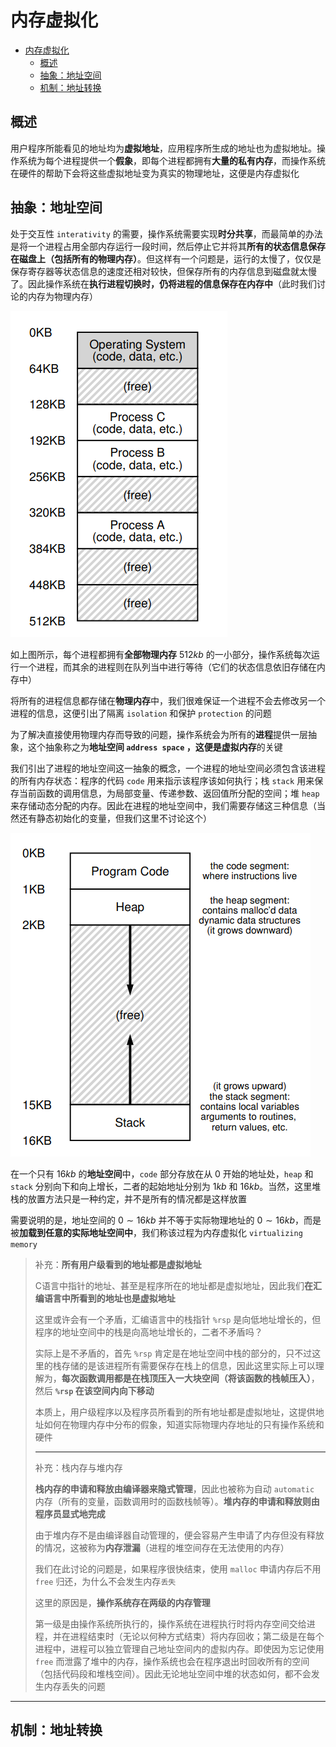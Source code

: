 # 内存虚拟化

- [内存虚拟化](#内存虚拟化)
  - [概述](#概述)
  - [抽象：地址空间](#抽象地址空间)
  - [机制：地址转换](#机制地址转换)

## 概述

用户程序所能看见的地址均为**虚拟地址**，应用程序所生成的地址也为虚拟地址。操作系统为每个进程提供一个**假象**，即每个进程都拥有**大量的私有内存**，而操作系统在硬件的帮助下会将这些虚拟地址变为真实的物理地址，这便是内存虚拟化

## 抽象：地址空间

处于交互性 `interativity` 的需要，操作系统需要实现**时分共享**，而最简单的办法是将一个进程占用全部内存运行一段时间，然后停止它并将其**所有的状态信息保存在磁盘上（包括所有的物理内存）**。但这样有一个问题是，运行的太慢了，仅仅是保存寄存器等状态信息的速度还相对较快，但保存所有的内存信息到磁盘就太慢了。因此操作系统在**执行进程切换时，仍将进程的信息保存在内存中**（此时我们讨论的内存为物理内存）

![Shareing memory](../img/Shareing%20memory.png)

如上图所示，每个进程都拥有**全部物理内存** $512kb$ 的一小部分，操作系统每次运行一个进程，而其余的进程则在队列当中进行等待（它们的状态信息依旧存储在内存中）

将所有的进程信息都存储在**物理内存**中，我们很难保证一个进程不会去修改另一个进程的信息，这便引出了隔离 `isolation` 和保护 `protection` 的问题

为了解决直接使用物理内存而导致的问题，操作系统会为所有的**进程**提供一层抽象，这个抽象称之为**地址空间 `address space` **，这便是**虚拟内存**的关键

我们引出了进程的地址空间这一抽象的概念，一个进程的地址空间必须包含该进程的所有内存状态：程序的代码 `code` 用来指示该程序该如何执行；栈 `stack` 用来保存当前函数的调用信息，为局部变量、传递参数、返回值所分配的空间；堆 `heap` 来存储动态分配的内存。因此在进程的地址空间中，我们需要存储这三种信息（当然还有静态初始化的变量，但我们这里不讨论这个）

![Address space](../img/Address%20space.png)

在一个只有 $16kb$ 的**地址空间**中，`code` 部分存放在从 $0$ 开始的地址处，`heap` 和 `stack` 分别向下和向上增长，二者的起始地址分别为 $1kb$ 和 $16kb$。当然，这里堆栈的放置方法只是一种约定，并不是所有的情况都是这样放置

需要说明的是，地址空间的 $0\sim 16kb$ 并不等于实际物理地址的 $0\sim 16kb$，而是被**加载到任意的实际地址空间中**，我们称该过程为内存虚拟化 `virtualizing memory`

> 补充：**所有用户级看到的地址都是虚拟地址**
> 
> C语言中指针的地址、甚至是程序所在的地址都是虚拟地址，因此我们**在汇编语言中所看到的地址也是虚拟地址**
>
> 这里或许会有一个矛盾，汇编语言中的栈指针 `%rsp` 是向低地址增长的，但程序的地址空间中的栈是向高地址增长的，二者不矛盾吗？
>
> 实际上是不矛盾的，首先 `%rsp` 肯定是在地址空间中栈的部分的，只不过这里的栈存储的是该进程所有需要保存在栈上的信息，因此这里实际上可以理解为，**每次函数调用都是在栈顶压入一大块空间（将该函数的栈帧压入）**，然后 **`%rsp` 在该空间内向下移动**
>
> 本质上，用户级程序以及程序员所看到的所有地址都是虚拟地址，这提供地址如何在物理内存中分布的假象，知道实际物理内存地址的只有操作系统和硬件
>
>---
>
> 补充：栈内存与堆内存
> 
> **栈内存的申请和释放由编译器来隐式管理**，因此也被称为自动 `automatic` 内存（所有的变量，函数调用时的函数栈帧等）。**堆内存的申请和释放则由程序员显式地完成**
>
> 由于堆内存不是由编译器自动管理的，便会容易产生申请了内存但没有释放的情况，这被称为**内存泄漏**（进程的堆空间存在无法使用的内存）
>
> 我们在此讨论的问题是，如果程序很快结束，使用 `malloc` 申请内存后不用 `free` 归还，为什么不会发生内存`丢失`
>
> 这里的原因是，**操作系统存在两级的内存管理**
> 
> 第一级是由操作系统所执行的，操作系统在进程执行时将内存空间交给进程，并在进程结束时（无论以何种方式结束）将内存回收；第二级是在每个进程中，进程可以独立管理自己地址空间内的虚拟内存。即使因为忘记使用 `free` 而泄露了堆中的内存，操作系统也会在程序退出时回收所有的空间（包括代码段和堆栈空间）。因此无论地址空间中堆的状态如何，都不会发生内存丢失的问题

---

## 机制：地址转换

